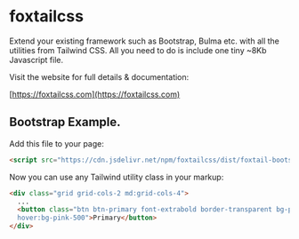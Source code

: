 # foxtailcss

Extend your existing framework such as Bootstrap, Bulma etc. with all the utilities from Tailwind CSS. All you need to do is include one tiny \~8Kb Javascript file.

Visit the website for full details & documentation:

[https://foxtailcss.com](https://foxtailcss.com)

## Bootstrap Example.
Add this file to your page:
```html
<script src="https://cdn.jsdelivr.net/npm/foxtailcss/dist/foxtail-bootstrap.min.js"></script>
```
Now you can use any Tailwind utility class in your markup:
```html
<div class="grid grid-cols-2 md:grid-cols-4">
  ...
  <button class="btn btn-primary font-extrabold border-transparent bg-pink-600
  hover:bg-pink-500">Primary</button>
</div>
```



